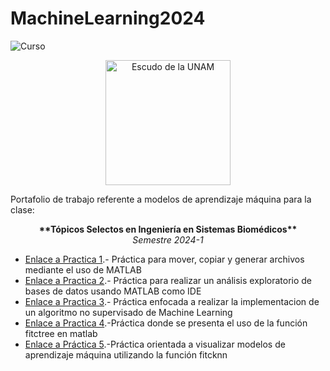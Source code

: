 # MachineLearning2024
![Curso](https://img.shields.io/badge/Curso-1977--TSISB%20en%20desarrollo-blue)

<p align="center">
  <img src="https://www.unam.mx/sites/default/files/images/unam.svg" alt="Escudo de la UNAM" width="200">
</p>

Portafolio de trabajo referente a modelos de aprendizaje máquina para la clase:
<p align = "center">
    <strong> **Tópicos Selectos en Ingeniería en Sistemas Biomédicos** </strong><br>
    <em>Semestre 2024-1</em>
</p>

- [Enlace a Practica 1](practica_1/).- Práctica para mover, copiar y generar archivos mediante el uso de MATLAB
- [Enlace a Practica 2](practica_2/).- Práctica para realizar un análisis exploratorio de bases de datos usando MATLAB como IDE
- [Enlace a Practica 3](practica_3/).- Práctica enfocada a realizar la implementacion de un algoritmo no supervisado de Machine Learning
- [Enlace a Practica 4](practica_4/).-Práctica donde se presenta el uso de la función fitctree en matlab
- [Enlace a Práctica 5](practica_5/).-Práctica orientada a visualizar modelos de aprendizaje máquina utilizando la función fitcknn
